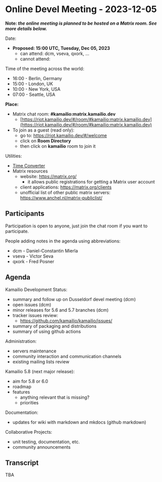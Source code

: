 # Online Devel Meeting - 2023-12-05

**Note: *the online meeting is planned to be hosted on a Matrix room.
See more details below.***

Date:

-   **Proposed: 15:00 UTC, Tuesday, Dec 05, 2023**
    -   can attend: dcm, vseva, qxork, ...
    -   cannot attend:

Time of the meeting across the world:

-   16:00 - Berlin, Germany
-   15:00 - London, UK
-   10:00 - New York, USA
-   07:00 - Seattle, USA

**Place:**

-   Matrix chat room: **#kamailio:matrix.kamailio.dev**
    -   [https://riot.kamailio.dev/#/room/#kamailio:matrix.kamailio.dev](https://riot.kamailio.dev/#/room/#kamailio:matrix.kamailio.dev)
-   To join as a guest (read only):
    -   go to: <https://riot.kamailio.dev/#/welcome>
    -   click on **Room Directory**
    -   then click on **kamailio** room to join it

Utilities:

-   [Time
    Converter](http://www.timeanddate.com/worldclock/converter.html)
-   Matrix resources
    -   website: <https://matrix.org/>
        -   it allows public registrations for getting a Matrix user
            account
    -   client applications: <https://matrix.org/clients>
    -   unofficial list of other public matrix servers:
        <https://www.anchel.nl/matrix-publiclist/>

## Participants

Participation is open to anyone, just join the chat room if you want to
participate.

People adding notes in the agenda using abbreviations:

-   dcm - Daniel-Constantin Mierla
-   vseva - Victor Seva
-   qxork - Fred Posner

## Agenda

Kamailio Development Status:

-   summary and follow up on Dusseldorf devel meeting (dcm)
-   open issues (dcm)
-   minor releases for 5.6 and 5.7 branches (dcm)
-   tracker issues review:
    -   https://github.com/kamailio/kamailio/issues/
-   summary of packaging and distributions
-   summary of using github actions

Administration:

-   servers maintenance
-   community interaction and communication channels
-   existing mailing lists review

Kamailio 5.8 (next major release):

-   aim for 5.8 or 6.0
-   roadmap
-   features
    -   anything relevant that is missing?
    -   priorities

Documentation:

-   updates for wiki with markdown and mkdocs (github markdown)

Collaborative Projects:

-   unit testing, documentation, etc.
-   community announcements

## Transcript

TBA
